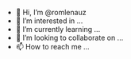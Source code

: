 - 👋 Hi, I’m @romlenauz
- 👀 I’m interested in ...
- 🌱 I’m currently learning ...
- 💞️ I’m looking to collaborate on ...
- 📫 How to reach me ...

<!---
romlenauz/romlenauz is a ✨ special ✨ repository because its `README.md` (this file) appears on your GitHub profile.
You can click the Preview link to take a look at your changes.
--->
